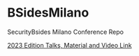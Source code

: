 # BSidesMilano
SecurityBsides Milano Conference Repo

[2023 Edition Talks, Material and Video Link](/2023/Agenda.md)